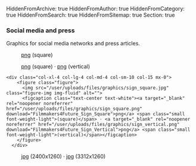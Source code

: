 HiddenFromArchive: true
HiddenFromAuthor: true
HiddenFromCategory: true
HiddenFromSearch: true
HiddenFromSitemap: true
Section: true

### Social media and press

Graphics for social media networks and press articles.

<div class="row justify-content-start pt-1">

  <div class="col-xl-4 col-lg-4 col-md-4 col-sm-10 col-15 mx-0">
      <figure class="figure">
        <img src="/user/uploads/files/graphics/logo_square.jpg" class="figure-img img-fluid" alt="">
        <figcaption class="text-center text-white"><a target="_blank" rel="noopener noreferrer" href="/user/uploads/files/graphics/logo_square.png" download="Filmmakers4Future_Logo_Square">png</a> <span class="small font-weight-light">(square)</span></figcaption>
      </figure>
    </div>
    
  <div class="col-xl-4 col-lg-4 col-md-4 col-sm-10 col-15 mx-0">
      <figure class="figure">
        <img src="/user/uploads/files/graphics/goals_square.jpg" class="figure-img img-fluid" alt="">
        <figcaption class="text-center text-white"><a target="_blank" rel="noopener noreferrer" href="/user/uploads/files/graphics/goals_square.png" download="Filmmakers4Future_Goals_Square">png</a> <span class="small font-weight-light">(square)</span> · <a target="_blank" rel="noopener noreferrer" href="/user/uploads/files/graphics/goals_vertical.png" download="Filmmakers4Future_Goals_Vertical">png</a> <span class="small font-weight-light">(vertical)</span></figcaption>
      </figure>
    </div>
    
    <div class="col-xl-4 col-lg-4 col-md-4 col-sm-10 col-15 mx-0">
        <figure class="figure">
          <img src="/user/uploads/files/graphics/sign_square.jpg" class="figure-img img-fluid" alt="">
          <figcaption class="text-center text-white"><a target="_blank" rel="noopener noreferrer" href="/user/uploads/files/graphics/sign_square.png" download="Filmmakers4Future_Sign_Square">png</a> <span class="small font-weight-light">(square)</span> · <a target="_blank" rel="noopener noreferrer" href="/user/uploads/files/graphics/sign_vertical.png" download="Filmmakers4Future_Sign_Vertical">png</a> <span class="small font-weight-light">(vertical)</span></figcaption>
        </figure>
      </div>
    
  <div class="col-xl-5 col-lg-6 col-md-8 col-sm-10 col-15 mx-0">
    <figure class="figure">
      <img src="/user/uploads/img/header_wide.jpg" class="figure-img img-fluid" alt="">
      <figcaption class="text-center text-white"><a target="_blank" rel="noopener noreferrer" href="/user/uploads/files/header/header.jpg" download="Filmmakers4Future_Header">jpg</a> <span class="small font-weight-light">(2400x1260)</span> · <a target="_blank" rel="noopener noreferrer" href="/user/uploads/files/header/header_wide.jpg" download="Filmmakers4Future_Header_Wide">jpg</a> <span class="small font-weight-light">(3312x1260)</span></figcaption>
    </figure>
  </div>
  
</div>

